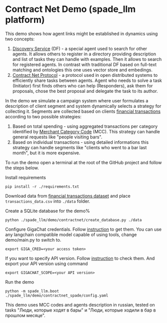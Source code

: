 # Contract Net Demo (spade_llm platform)

This demo shows how agent links might be established in dynamics using two concepts:
1. [Discovery Service](https://ieeexplore.ieee.org/document/4624020) (DF) - a special agent used to search for other agents. It allows others to register in a directory providing description and list of tasks they can handle with examples. Then it allows to search for registered agents. In contrast with traditional DF based on full-text matching and ontologies this one uses vector store and embedings.
2. [Contract Net Protocol](https://en.wikipedia.org/wiki/Contract_Net_Protocol) - a protocol used in open distributed systems to efficiently share tasks between agents. Agent who needs to solve a task (Initiator) first finds others who can help (Responders), ask them for proposals, chose the best proposal and delegate the task to its author.

In the demo we simulate a campaign system where user formulates a description of client segment and system dynamically selects a strategy for collecting it. Segments are collected based on clients [financial transactions](https://www.kaggle.com/datasets/computingvictor/transactions-fraud-datasets/data) according to two possible strategies:
1. Based on total spending - using aggregated transactions per category identified by [Merchant Category Code](https://en.wikipedia.org/wiki/Merchant_category_code) (MCC). This strategy can handle general requests like "people visiting bars".
2. Based on individual transactions - using detailed informations this strategy can handle segments like "clients who went to a bar last month", but it is more expensive.

To run the demo open a terminal at the root of the GitHub project and follow the steps below.

Install requirements
```shell
pip install -r ./requirements.txt
```

Download data from [financial transactions dataset](https://www.kaggle.com/datasets/computingvictor/transactions-fraud-datasets/data) and place ```transactions_data.csv``` into ```./data``` folder.

Create a SQLite database for the demo%

```shell
python ./spade_llm/demo/contractnet/create_database.py ./data
```

Configure GigaChat credentials. Follow [instruction](https://developers.sber.ru/docs/ru/gigachat/individuals-quickstart)
to get them. You can use any langchain compatible model capable of using tools, change demo/main.py to switch to.
```
export GIGA_CRED=<your access token>
```
If you want to specify API version. Follow [instruction](https://developers.sber.ru/docs/ru/gigachain/overview#langchain-gigachat)
to check them. And export your API version using command
```
export GIGACHAT_SCOPE=<your API version>
```
Run the demo

```shell
python -m spade_llm.boot ./spade_llm/demo/contractnet_spade/config.yaml
```

This demo uses MCC codes and agents description in russian, tested on tasks "Люди, которые ходят в бары" и "Люди, которые ходили в бар в прошлом месяце". 
